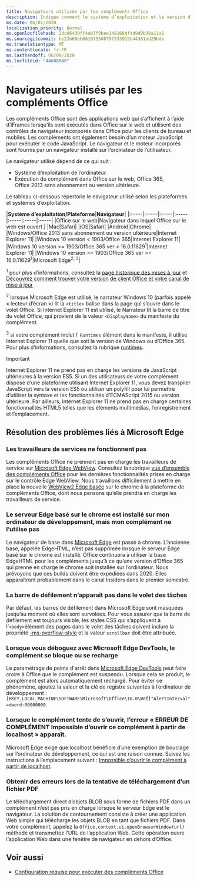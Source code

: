 ```yaml
---
title: Navigateurs utilisés par les compléments Office
description: Indique comment le système d’exploitation et la version d’Office déterminent le navigateur utilisé par les compléments Office.
ms.date: 06/01/2020
localization_priority: Normal
ms.openlocfilehash: 2dc66439ff4ab7f9bee148168df4d9d9b30a11a1
ms.sourcegitcommit: be23b68eb661015508797333915b44381dd29bdb
ms.translationtype: MT
ms.contentlocale: fr-FR
ms.lasthandoff: 06/08/2020
ms.locfileid: "44608040"
---
```

# <a name="browsers-used-by-office-add-ins"></a>Navigateurs utilisés par les compléments Office

Les compléments Office sont des applications web qui s’affichent à l’aide d’iFrames lorsqu’ils sont exécutés dans Office sur le web et utilisent des contrôles de navigateur incorporés dans Office pour les clients de bureau et mobiles. Les compléments ont également besoin d’un moteur JavaScript pour exécuter le code JavaScript. Le navigateur et le moteur incorporés sont fournis par un navigateur installé sur l’ordinateur de l’utilisateur.

Le navigateur utilisé dépend de ce qui suit :

- Système d’exploitation de l’ordinateur.
- Exécution du complément dans Office sur le web, Office 365, Office 2013 sans abonnement ou version ultérieure.

Le tableau ci-dessous répertorie le navigateur utilisé selon les plateformes et systèmes d’exploitation.

|**Système d’exploitation/Plateforme**|**Navigateur**|
|:-----|:-----|:-----|:-----|:-----|:-----|:-----|
|Office sur le web|Navigateur dans lequel Office sur le web est ouvert.|
|Mac|Safari|
|iOS|Safari|
|Android|Chrome|
|Windows/Office 2013 sans abonnement ou version ultérieure|Internet Explorer 11|
|Windows 10 version < 1903/Office 365|Internet Explorer 11|
|Windows 10 version >= 1903/Office 365 ver < 16.0.11629<sup>1</sup>|Internet Explorer 11|
|Windows 10 version >= 1903/Office 365 ver >= 16.0.11629<sup>1</sup>|Microsoft Edge<sup>2, 3</sup>|

<sup>1</sup> pour plus d’informations, consultez la [page historique des mises à jour](/officeupdates/update-history-office365-proplus-by-date) et [Découvrez comment trouver votre version de client Office et votre canal de mise à jour](https://support.office.com/article/What-version-of-Office-am-I-using-932788b8-a3ce-44bf-bb09-e334518b8b19) .

<sup>2</sup> lorsque Microsoft Edge est utilisé, le narrateur Windows 10 (parfois appelé « lecteur d’écran ») lit la `<title>` balise dans la page qui s’ouvre dans le volet Office. Si Internet Explorer 11 est utilisé, le Narrateur lit la barre de titre du volet Office, qui provient de la valeur `<DisplayName>` du manifeste du complément.

<sup>3</sup> si votre complément inclut l' `Runtimes` élément dans le manifeste, il utilise Internet Explorer 11 quelle que soit la version de Windows ou d’Office 365. Pour plus d’informations, consultez la rubrique [runtimes](../reference/manifest/runtimes.md).

> [!IMPORTANT]
> Internet Explorer 11 ne prend pas en charge les versions de JavaScript ultérieures à la version ES5. Si un des utilisateurs de votre complément dispose d’une plateforme utilisant Internet Explorer 11, vous devez transpiler JavaScript vers la version ES5 ou utiliser un polyfill pour lui permettre d’utiliser la syntaxe et les fonctionnalités d’ECMAScript 2015 ou version ultérieure. Par ailleurs, Internet Explorer 11 ne prend pas en charge certaines fonctionnalités HTML5 telles que les éléments multimédias, l’enregistrement et l’emplacement.

## <a name="troubleshooting-microsoft-edge-issues"></a>Résolution des problèmes liés à Microsoft Edge

### <a name="service-workers-are-not-working"></a>Les travailleurs de services ne fonctionnent pas

Les compléments Office ne prennent pas en charge les travailleurs de service sur [Microsoft Edge WebView](/microsoft-edge/hosting/webview). Consultez la rubrique [vue d’ensemble des compléments Office](../overview/office-add-ins.md) pour les dernières fonctionnalités prises en charge sur le contrôle Edge WebView. Nous travaillons difficilement à mettre en place la nouvelle [WebView2 Edge basée](/microsoft-edge/hosting/webview2) sur le chrome à la plateforme de compléments Office, dont nous pensons qu’elle prendra en charge les travailleurs de service.

### <a name="chromium-based-edge-is-installed-on-my-development-computer-but-my-add-in-does-not-use-it"></a>Le serveur Edge basé sur le chrome est installé sur mon ordinateur de développement, mais mon complément ne l’utilise pas

Le navigateur de base dans [Microsoft Edge](https://support.microsoft.com/help/4501095/download-the-new-microsoft-edge-based-on-chromium) est passé à chrome. L’ancienne base, appelée EdgeHTML, n’est pas supprimée lorsque le serveur Edge basé sur le chrome est installé. Office continuera à utiliser la base EdgeHTML pour les compléments jusqu’à ce qu’une version d’Office 365 qui prenne en charge le chrome soit installée sur l’ordinateur. Nous prévoyons que ces builds doivent être expédiées dans 2020. Elles apparaîtront probablement dans le canal Insiders dans le premier semestre.

### <a name="scroll-bar-does-not-appear-in-task-pane"></a>La barre de défilement n’apparaît pas dans le volet des tâches

Par défaut, les barres de défilement dans Microsoft Edge sont masquées jusqu’au moment où elles sont survolées. Pour vous assurer que la barre de défilement est toujours visible, les styles CSS qui s’appliquent à l’`<body>`élément des pages dans le volet des tâches doivent inclure la propriété [-ms-overflow-style](https://developer.mozilla.org/docs/Web/CSS/-ms-overflow-style) et la valeur `scrollbar` doit être attribuée. 

### <a name="when-debugging-with-the-microsoft-edge-devtools-the-add-in-crashes-or-reloads"></a>Lorsque vous déboguez avec Microsoft Edge DevTools, le complément se bloque ou se recharge

Le paramétrage de points d'arrêt dans [Microsoft Edge DevTools](https://www.microsoft.com/p/microsoft-edge-devtools-preview/9mzbfrmz0mnj?rtc=1&activetab=pivot%3Aoverviewtab) peut faire croire à Office que le complément est suspendu. Lorsque cela se produit, le complément est alors automatiquement rechargé. Pour éviter ce phénomène, ajoutez la valeur et la clé de registre suivantes à l’ordinateur de développement : `[HKEY_LOCAL_MACHINE\SOFTWARE\Microsoft\Office\16.0\Wef]"AlertInterval"=dword:00000000`.

### <a name="when-the-add-in-tries-to-open-get-add-in-error-we-cant-open-this-add-in-from-the-localhost-error"></a>Lorsque le complément tente de s’ouvrir, l’erreur « ERREUR DE COMPLÉMENT Impossible d’ouvrir ce complément à partir de localhost » apparaît.

Microsoft Edge exige que localhost bénéficie d’une exemption de bouclage sur l’ordinateur de développement, ce qui est une raison connue. Suivez les instructions à l’emplacement suivant : [Impossible d’ouvrir le complément à partir de localhost](/office/troubleshoot/error-messages/cannot-open-add-in-from-localhost).

### <a name="get-errors-trying-to-download-a-pdf-file"></a>Obtenir des erreurs lors de la tentative de téléchargement d’un fichier PDF

Le téléchargement direct d’objets BLOB sous forme de fichiers PDF dans un complément n’est pas pris en charge lorsque le serveur Edge est le navigateur. La solution de contournement consiste à créer une application Web simple qui télécharge les objets BLOB en tant que fichiers PDF. Dans votre complément, appelez la `Office.context.ui.openBrowserWindow(url)` méthode et transmettez l’URL de l’application Web. Cette opération ouvre l’application Web dans une fenêtre de navigateur en dehors d’Office.

## <a name="see-also"></a>Voir aussi

- [Configuration requise pour exécuter des compléments Office](requirements-for-running-office-add-ins.md)
